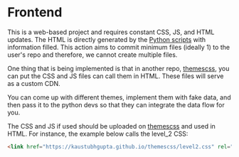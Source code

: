 # Frontend

This is a web-based project and requires constant CSS, JS, and HTML updates. The HTML is directly generated by the [Python scripts](./pages/Python-Backend) with information filled. This action aims to commit minimum files (ideally 1) to the user's repo and therefore, we cannot create multiple files. 

One thing that is being implemented is that in another repo, [themescss](https://github.com/kaustubhgupta/themescss), you can put the CSS and JS files can call them in HTML. These files will serve as a custom CDN. 

You can come up with different themes, implement them with fake data, and then pass it to the python devs so that they can integrate the data flow for you. 

The CSS and JS if used should be uploaded on [themescss](https://github.com/kaustubhgupta/themescss) and used in HTML. For instance, the example below calls the level_2 CSS:
```html
<link href="https://kaustubhgupta.github.io/themescss/level2.css" rel="stylesheet" />
``` 